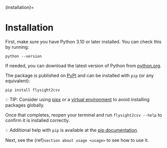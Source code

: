 (installation)=

# Installation

First, make sure you have Python 3.10 or later installed. You can check this by running:

`python --version`

If needed, you can download the latest version of Python from [python.org](https://www.python.org/downloads/).

The package is published on [PyPI](https://pypi.org/project/flysight2csv/) and can be installed with `pip` (or any equivalent):

```shell
pip install flysight2csv
```

💡 TIP: Consider using [pipx](https://pipxproject.github.io/pipx/) or a
[virtual environment](https://docs.python.org/3/tutorial/venv.html) to avoid installing packages globally.

Once that completes, reopen your terminal and run `flysight2csv --help` to confirm it is installed correctly.

💡 Additional help with `pip` is available at the [pip documentation](https://pip.pypa.io/en/stable/installation/).

Next, see the {ref}`section about usage <usage>` to see how to use it.

